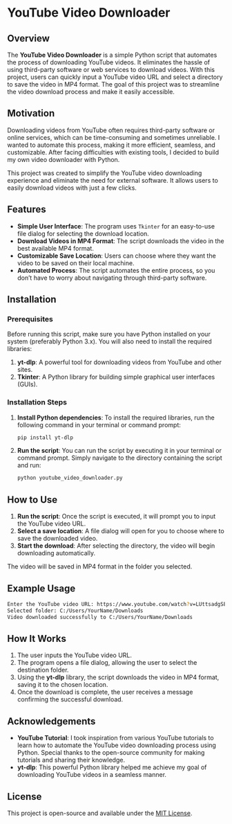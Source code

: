 # YouTube Video Downloader

## Overview

The **YouTube Video Downloader** is a simple Python script that automates the process of downloading YouTube videos. It eliminates the hassle of using third-party software or web services to download videos. With this project, users can quickly input a YouTube video URL and select a directory to save the video in MP4 format. The goal of this project was to streamline the video download process and make it easily accessible.

## Motivation

Downloading videos from YouTube often requires third-party software or online services, which can be time-consuming and sometimes unreliable. I wanted to automate this process, making it more efficient, seamless, and customizable. After facing difficulties with existing tools, I decided to build my own video downloader with Python.

This project was created to simplify the YouTube video downloading experience and eliminate the need for external software. It allows users to easily download videos with just a few clicks.

## Features

- **Simple User Interface**: The program uses `Tkinter` for an easy-to-use file dialog for selecting the download location.
- **Download Videos in MP4 Format**: The script downloads the video in the best available MP4 format.
- **Customizable Save Location**: Users can choose where they want the video to be saved on their local machine.
- **Automated Process**: The script automates the entire process, so you don’t have to worry about navigating through third-party software.

## Installation

### Prerequisites

Before running this script, make sure you have Python installed on your system (preferably Python 3.x). You will also need to install the required libraries:

1. **yt-dlp**: A powerful tool for downloading videos from YouTube and other sites.
2. **Tkinter**: A Python library for building simple graphical user interfaces (GUIs).

### Installation Steps

1. **Install Python dependencies**:
   To install the required libraries, run the following command in your terminal or command prompt:

   ```bash
   pip install yt-dlp
   ```

2. **Run the script**:
   You can run the script by executing it in your terminal or command prompt. Simply navigate to the directory containing the script and run:

   ```bash
   python youtube_video_downloader.py
   ```

## How to Use

1. **Run the script**: Once the script is executed, it will prompt you to input the YouTube video URL.
2. **Select a save location**: A file dialog will open for you to choose where to save the downloaded video.
3. **Start the download**: After selecting the directory, the video will begin downloading automatically.

The video will be saved in MP4 format in the folder you selected.

## Example Usage

```bash
Enter the YouTube video URL: https://www.youtube.com/watch?v=LUttsadgSEY
Selected folder: C:/Users/YourName/Downloads
Video downloaded successfully to C:/Users/YourName/Downloads
```

## How It Works

1. The user inputs the YouTube video URL.
2. The program opens a file dialog, allowing the user to select the destination folder.
3. Using the **yt-dlp** library, the script downloads the video in MP4 format, saving it to the chosen location.
4. Once the download is complete, the user receives a message confirming the successful download.

## Acknowledgements

- **YouTube Tutorial**: I took inspiration from various YouTube tutorials to learn how to automate the YouTube video downloading process using Python. Special thanks to the open-source community for making tutorials and sharing their knowledge.
- **yt-dlp**: This powerful Python library helped me achieve my goal of downloading YouTube videos in a seamless manner.

## License

This project is open-source and available under the [MIT License](LICENSE).